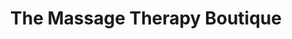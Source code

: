 ---
title: "The Massage Therapy Boutique"
url: /toronto/the-massage-therapy-boutique/
shop: Massage
---